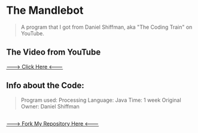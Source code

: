# The Mandlebot
> A program that I got from Daniel Shiffman, aka "The Coding Train" on YouTube.


## The Video from YouTube
<a href="https://www.youtube.com/watch?v=6z7GQewK-Ks" target="_blank">---> Click Here <---</a>
  
## Info about the Code:
> Program used: Processing
> Language: Java
> Time: 1 week
> Original Owner: Daniel Shiffman
 
##
[---> Fork My Repository Here <--- ](https://github.com/umairshaheen78/mandlebot/fork)
